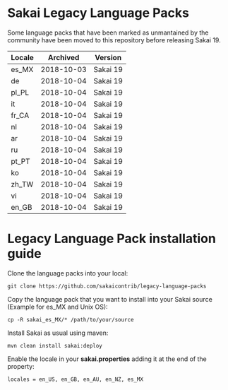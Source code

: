 # Sakai Legacy Language Packs
Some language packs that have been marked as unmantained by the community have been moved to this repository before releasing Sakai 19.

|Locale|Archived|Version|
|---|---|---|
|es_MX|2018-10-03|Sakai 19|
|de|2018-10-04|Sakai 19|
|pl_PL|2018-10-04|Sakai 19|
|it|2018-10-04|Sakai 19|
|fr_CA|2018-10-04|Sakai 19|
|nl|2018-10-04|Sakai 19|
|ar|2018-10-04|Sakai 19|
|ru|2018-10-04|Sakai 19|
|pt_PT|2018-10-04|Sakai 19|
|ko|2018-10-04|Sakai 19|
|zh_TW|2018-10-04|Sakai 19|
|vi|2018-10-04|Sakai 19|
|en_GB|2018-10-04|Sakai 19|

# Legacy Language Pack installation guide

Clone the language packs into your local:

```git clone https://github.com/sakaicontrib/legacy-language-packs```

Copy the language pack that you want to install into your Sakai source (Example for es_MX and Unix OS):

```cp -R sakai_es_MX/* /path/to/your/source```

Install Sakai as usual using maven:

```mvn clean install sakai:deploy```

Enable the locale in your **sakai.properties** adding it at the end of the property: 

```locales = en_US, en_GB, en_AU, en_NZ, es_MX```